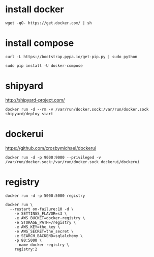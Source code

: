 # install docker
```
wget -qO- https://get.docker.com/ | sh
```

# install compose
```
curl -L https://bootstrap.pypa.io/get-pip.py | sudo python
```
```
sudo pip install -U docker-compose
```

# shipyard
http://shipyard-project.com/
```
docker run -d --rm -v /var/run/docker.sock:/var/run/docker.sock shipyard/deploy start
```

# dockerui
https://github.com/crosbymichael/dockerui
```
docker run -d -p 9000:9000 --privileged -v /var/run/docker.sock:/var/run/docker.sock dockerui/dockerui
```

# registry
```
docker run -d -p 5000:5000 registry
```

```
docker run \
  --restart on-failure:10 -d \
    -e SETTINGS_FLAVOR=s3 \
    -e AWS_BUCKET=docker-registry \
    -e STORAGE_PATH=/registry \
    -e AWS_KEY=the_key \
    -e AWS_SECRET=the_secret \
    -e SEARCH_BACKEND=sqlalchemy \
    -p 80:5000 \
    --name docker-registry \
    registry:2
```
